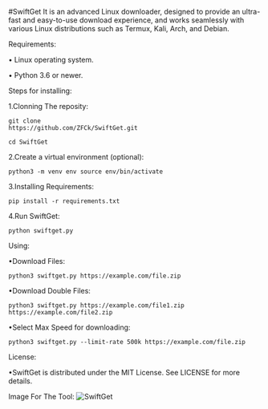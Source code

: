 #SwiftGet
It is an advanced Linux downloader, designed to provide an ultra-fast and easy-to-use download experience, and works seamlessly with various Linux distributions such as Termux, Kali, Arch, and Debian.

Requirements:

• Linux operating system.

• Python 3.6 or newer.

Steps for installing:

1.Clonning The reposity:

    git clone
    https://github.com/ZFCk/SwiftGet.git

    cd SwiftGet

2.Create a virtual environment (optional):

    python3 -m venv env source env/bin/activate

3.Installing Requirements:

    pip install -r requirements.txt
    
4.Run SwiftGet:

    python swiftget.py

Using:

•Download Files:
    
    python3 swiftget.py https://example.com/file.zip
    
•Download Double Files:
    
    python3 swiftget.py https://example.com/file1.zip https://example.com/file2.zip
    
•Select Max Speed for downloading:
    
    python3 swiftget.py --limit-rate 500k https://example.com/file.zip

License:

•SwiftGet is distributed under the MIT License.  See LICENSE for more details.

Image For The Tool:
![SwiftGet](https://github.com/ZFCk439/SwiftGet/assets/172911108/3dcdc8be-b5e8-4b00-8807-1c7bf9a5c52e)

